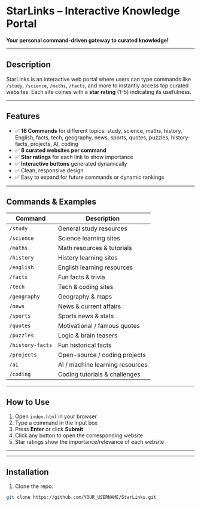 # StarLinks – Interactive Knowledge Portal

**Your personal command-driven gateway to curated knowledge!**

---

## **Description**
StarLinks is an interactive web portal where users can type commands like `/study`, `/science`, `/maths`, `/facts`, and more to instantly access top curated websites. Each site comes with a **star rating** (1–5) indicating its usefulness.

---

## **Features**
- ✅ **16 Commands** for different topics: study, science, maths, history, English, facts, tech, geography, news, sports, quotes, puzzles, history-facts, projects, AI, coding
- ✅ **8 curated websites per command**
- ✅ **Star ratings** for each link to show importance
- ✅ **Interactive buttons** generated dynamically
- ✅ Clean, responsive design
- ✅ Easy to expand for future commands or dynamic rankings

---

## **Commands & Examples**
| Command       | Description                  |
| ------------- | ---------------------------- |
| `/study`      | General study resources      |
| `/science`    | Science learning sites       |
| `/maths`      | Math resources & tutorials  |
| `/history`    | History learning sites       |
| `/english`    | English learning resources   |
| `/facts`      | Fun facts & trivia           |
| `/tech`       | Tech & coding sites          |
| `/geography`  | Geography & maps             |
| `/news`       | News & current affairs       |
| `/sports`     | Sports news & stats          |
| `/quotes`     | Motivational / famous quotes |
| `/puzzles`    | Logic & brain teasers        |
| `/history-facts` | Fun historical facts       |
| `/projects`   | Open-source / coding projects |
| `/ai`         | AI / machine learning resources |
| `/coding`     | Coding tutorials & challenges |

---

## **How to Use**
1. Open `index.html` in your browser
2. Type a command in the input box
3. Press **Enter** or click **Submit**
4. Click any button to open the corresponding website
5. Star ratings show the importance/relevance of each website

---



---

## **Installation**
1. Clone the repo:  
```bash
git clone https://github.com/YOUR_USERNAME/StarLinks.git
